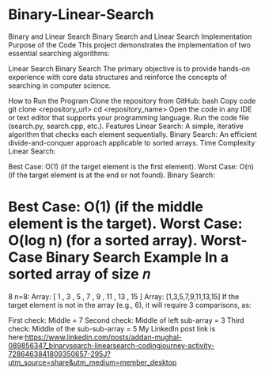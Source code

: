 # Binary-Linear-Search
Binary and Linear Search
Binary Search and Linear Search Implementation
Purpose of the Code
This project demonstrates the implementation of two essential searching algorithms:

Linear Search
Binary Search
The primary objective is to provide hands-on experience with core data structures and reinforce the concepts of searching in computer science.

How to Run the Program
Clone the repository from GitHub:
bash
Copy code
git clone <repository_url>
cd <repository_name>
Open the code in any IDE or text editor that supports your programming language.
Run the code file (search.py, search.cpp, etc.).
Features
Linear Search: A simple, iterative algorithm that checks each element sequentially.
Binary Search: An efficient divide-and-conquer approach applicable to sorted arrays.
Time Complexity
Linear Search:

Best Case: O(1) (if the target element is the first element).
Worst Case: O(n) (if the target element is at the end or not found).
Binary Search:

Best Case: O(1) (if the middle element is the target).
Worst Case: O(log n) (for a sorted array).
Worst-Case Binary Search Example
In a sorted array of size 
𝑛
=
8
n=8:
Array: 
[
1
,
3
,
5
,
7
,
9
,
11
,
13
,
15
]
Array: [1,3,5,7,9,11,13,15]
If the target element is not in the array (e.g., 6), it will require 3 comparisons, as:

First check: Middle = 7
Second check: Middle of left sub-array = 3
Third check: Middle of the sub-sub-array = 5
My LinkedIn post link is here:https://www.linkedin.com/posts/addan-mughal-089856347_binarysearch-linearsearch-codingjourney-activity-7286463841809350657-295J?utm_source=share&utm_medium=member_desktop
